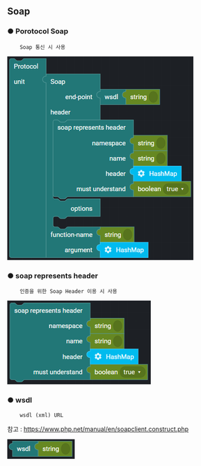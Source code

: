 ## Soap

### ● Porotocol Soap

        Soap 통신 시 사용

![](../../../../img/assets/image%20%28133%29.png)

### ● soap represents header

        인증을 위한 Soap Header 이용 시 사용

![](../../../../img/assets/image%20%2878%29.png)

### ● wsdl

        wsdl (xml) URL

참고 : https://www.php.net/manual/en/soapclient.construct.php

![](../../../../img/assets/image%20%28127%29.png)
